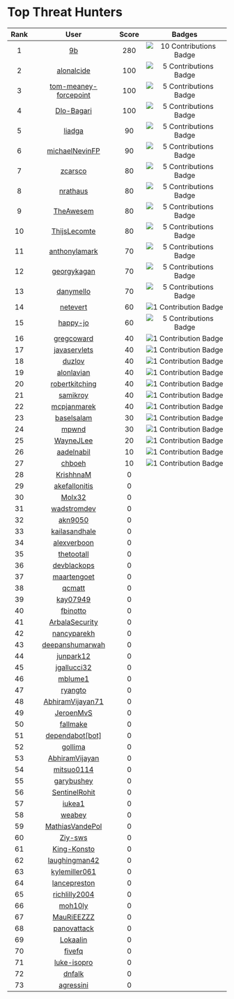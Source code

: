 # Top Threat Hunters 
|Rank|User|Score|Badges|
|:---:|:---:|:---:|:---:|
|1|[9b](https://www.github.com/9b) | 280 | ![10 Contributions Badge](https://sentineltelemetry.blob.core.windows.net/badgeimages/Frame%2025.png)|
|2|[alonalcide](https://www.github.com/alonalcide) | 100 | ![5 Contributions Badge](https://sentineltelemetry.blob.core.windows.net/badgeimages/Frame%2024.png)|
|3|[tom-meaney-forcepoint](https://www.github.com/tom-meaney-forcepoint) | 100  | ![5 Contributions Badge](https://sentineltelemetry.blob.core.windows.net/badgeimages/Frame%2024.png)|
|4|[Dlo-Bagari](https://www.github.com/Dlo-Bagari) | 100 | ![5 Contributions Badge](https://sentineltelemetry.blob.core.windows.net/badgeimages/Frame%2024.png)|
|5|[liadga](https://www.github.com/liadga) | 90 | ![5 Contributions Badge](https://sentineltelemetry.blob.core.windows.net/badgeimages/Frame%2024.png)|
|6|[michaelNevinFP](https://www.github.com/michaelNevinFP) | 90 | ![5 Contributions Badge](https://sentineltelemetry.blob.core.windows.net/badgeimages/Frame%2024.png)|
|7|[zcarsco](https://www.github.com/zcarsco) | 80 | ![5 Contributions Badge](https://sentineltelemetry.blob.core.windows.net/badgeimages/Frame%2024.png)|
|8|[nrathaus](https://www.github.com/nrathaus) | 80 | ![5 Contributions Badge](https://sentineltelemetry.blob.core.windows.net/badgeimages/Frame%2024.png)|
|9|[TheAwesem](https://www.github.com/TheAwesem) | 80 | ![5 Contributions Badge](https://sentineltelemetry.blob.core.windows.net/badgeimages/Frame%2024.png)|
|10|[ThijsLecomte](https://www.github.com/ThijsLecomte) | 80 | ![5 Contributions Badge](https://sentineltelemetry.blob.core.windows.net/badgeimages/Frame%2024.png)|
|11|[anthonylamark](https://www.github.com/anthonylamark) | 70 | ![5 Contributions Badge](https://sentineltelemetry.blob.core.windows.net/badgeimages/Frame%2024.png)|
|12|[georgykagan](https://www.github.com/georgykagan) | 70 | ![5 Contributions Badge](https://sentineltelemetry.blob.core.windows.net/badgeimages/Frame%2024.png)|
|13|[danymello](https://www.github.com/danymello) | 70 | ![5 Contributions Badge](https://sentineltelemetry.blob.core.windows.net/badgeimages/Frame%2024.png)|
|14|[netevert](https://www.github.com/netevert) | 60 | ![1 Contribution Badge](https://sentineltelemetry.blob.core.windows.net/badgeimages/Frame%2023.png)|
|15|[happy-jo](https://www.github.com/happy-jo) | 60 | ![5 Contributions Badge](https://sentineltelemetry.blob.core.windows.net/badgeimages/Frame%2024.png)|
|16|[gregcoward](https://www.github.com/gregcoward) | 40 | ![1 Contribution Badge](https://sentineltelemetry.blob.core.windows.net/badgeimages/Frame%2023.png)|
|17|[javaservlets](https://www.github.com/javaservlets) | 40 | ![1 Contribution Badge](https://sentineltelemetry.blob.core.windows.net/badgeimages/Frame%2023.png)|
|18|[duzlov](https://www.github.com/duzlov) | 40 | ![1 Contribution Badge](https://sentineltelemetry.blob.core.windows.net/badgeimages/Frame%2023.png)|
|19|[alonlavian](https://www.github.com/alonlavian) | 40 | ![1 Contribution Badge](https://sentineltelemetry.blob.core.windows.net/badgeimages/Frame%2023.png)|
|20|[robertkitching](https://www.github.com/robertkitching) | 40 | ![1 Contribution Badge](https://sentineltelemetry.blob.core.windows.net/badgeimages/Frame%2023.png)|
|21|[samikroy](https://www.github.com/samikroy) | 40 | ![1 Contribution Badge](https://sentineltelemetry.blob.core.windows.net/badgeimages/Frame%2023.png)|
|22|[mcpjanmarek](https://www.github.com/mcpjanmarek) | 40 | ![1 Contribution Badge](https://sentineltelemetry.blob.core.windows.net/badgeimages/Frame%2023.png)|
|23|[baselsalam](https://www.github.com/baselsalam) | 30  | ![1 Contribution Badge](https://sentineltelemetry.blob.core.windows.net/badgeimages/Frame%2023.png)|
|24|[mpwnd](https://www.github.com/mpwnd) | 30 | ![1 Contribution Badge](https://sentineltelemetry.blob.core.windows.net/badgeimages/Frame%2023.png)|
|25|[WayneJLee](https://www.github.com/WayneJLee) | 20 | ![1 Contribution Badge](https://sentineltelemetry.blob.core.windows.net/badgeimages/Frame%2023.png)|
|26|[aadelnabil](https://www.github.com/aadelnabil) | 10 | ![1 Contribution Badge](https://sentineltelemetry.blob.core.windows.net/badgeimages/Frame%2023.png)|
|27|[chboeh](https://www.github.com/chboeh) | 10 | ![1 Contribution Badge](https://sentineltelemetry.blob.core.windows.net/badgeimages/Frame%2023.png)|
|28|[KrishhnaM](https://www.github.com/KrishhnaM) | 0 | |
|29|[akefallonitis](https://www.github.com/akefallonitis) | 0 | |
|30|[Molx32](https://www.github.com/Molx32) | 0 | |
|31|[wadstromdev](https://www.github.com/wadstromdev) | 0 | |
|32|[akn9050](https://www.github.com/akn9050) | 0 | |
|33|[kailasandhale](https://www.github.com/kailasandhale) | 0 | |
|34|[alexverboon](https://www.github.com/alexverboon) | 0 | |
|35|[thetootall](https://www.github.com/thetootall) | 0 | |
|36|[devblackops](https://www.github.com/devblackops) | 0 | |
|37|[maartengoet](https://www.github.com/maartengoet) | 0 | |
|38|[qcmatt](https://www.github.com/qcmatt) | 0 | |
|39|[kay07949](https://www.github.com/kay07949) | 0 | |
|40|[fbinotto](https://www.github.com/fbinotto) | 0 | |
|41|[ArbalaSecurity](https://www.github.com/ArbalaSecurity) | 0 | |
|42|[nancyparekh](https://www.github.com/nancyparekh) | 0 | |
|43|[deepanshumarwah](https://www.github.com/deepanshumarwah) | 0  | |
|44|[junpark12](https://www.github.com/junpark12) | 0 | |
|45|[jgallucci32](https://www.github.com/jgallucci32) | 0 | |
|46|[mblume1](https://www.github.com/mblume1) | 0 | |
|47|[ryangto](https://www.github.com/ryangto) | 0 | |
|48|[AbhiramVijayan71](https://www.github.com/AbhiramVijayan71) | 0 | |
|49|[JeroenMvS](https://www.github.com/JeroenMvS) | 0 | |
|50|[fallmake](https://www.github.com/fallmake) | 0 | |
|51|[dependabot[bot]](https://www.github.com/dependabot[bot]) | 0 | |
|52|[gollima](https://www.github.com/gollima) | 0 | |
|53|[AbhiramVijayan](https://www.github.com/AbhiramVijayan) | 0 | |
|54|[mitsuo0114](https://www.github.com/mitsuo0114) | 0 | |
|55|[garybushey](https://www.github.com/garybushey) | 0 | |
|56|[SentinelRohit](https://www.github.com/SentinelRohit) | 0 | |
|57|[iukea1](https://www.github.com/iukea1) | 0 | |
|58|[weabey](https://www.github.com/weabey) | 0 | |
|59|[MathiasVandePol](https://www.github.com/MathiasVandePol) | 0 | |
|60|[Ziy-sws](https://www.github.com/Ziy-sws) | 0 | |
|61|[King-Konsto](https://www.github.com/King-Konsto) | 0 | |
|62|[laughingman42](https://www.github.com/laughingman42) | 0 | |
|63|[kylemiller061](https://www.github.com/kylemiller061) | 0  | |
|64|[lancepreston](https://www.github.com/lancepreston) | 0 | |
|65|[richlilly2004](https://www.github.com/richlilly2004) | 0 | |
|66|[moh10ly](https://www.github.com/moh10ly) | 0 | |
|67|[MauRiEEZZZ](https://www.github.com/MauRiEEZZZ) | 0 | |
|68|[panovattack](https://www.github.com/panovattack) | 0 | |
|69|[Lokaalin](https://www.github.com/Lokaalin) | 0 | |
|70|[fivefq](https://www.github.com/fivefq) | 0 | |
|71|[luke-isopro](https://www.github.com/luke-isopro) | 0 | |
|72|[dnfalk](https://www.github.com/dnfalk) | 0 | |
|73|[agressini](https://www.github.com/agressini) | 0 | |

